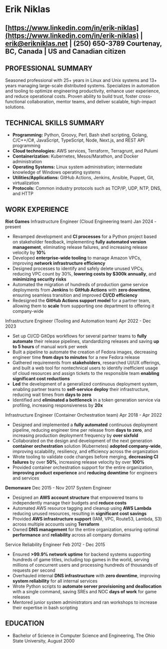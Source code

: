 # Erik Niklas

[https://www.linkedin.com/in/erik-niklas](https://www.linkedin.com/in/erik-niklas) | [erik@erikniklas.net](mailto:resume@erikniklas.net) | (250) 650-3789
Courtenay, BC, Canada | US and Canadian citizen
---

## **PROFESSIONAL SUMMARY**

Seasoned professional with 25+ years in Linux and Unix systems and 13+ years managing large-scale distributed systems. Specializes in automation and tooling to optimize engineering productivity, enhance user experience, and reduce operational costs. Proven ability to build trust, foster cross-functional collaboration, mentor teams, and deliver scalable, high-impact solutions.

## **TECHNICAL SKILLS SUMMARY**

* **Programming:** Python, Groovy, Perl, Bash shell scripting, Golang, C/C++/C\#,  JavaScript, TypeScript, Node, Next.js, and REST API programming
* **Cloud technologies:** AWS services, Terraform, Terragrunt, and Pulumi
* **Containerization:** Kubernetes, Mesos/Marathon, and Docker administration
* **Operating Systems:** Linux system administration; intermediate knowledge of Windows operating systems
* **Utilities/Applications:** GitHub Actions, Jenkins, Ansible, Puppet, Git, virtualization
* **Protocols:** Common industry protocols such as TCP/IP, UDP, NTP, DNS, and HTTP

## **WORK EXPERIENCE**

**Riot Games**
Infrastructure Engineer (Cloud Engineering team) 			     Jan 2024 \- present

* Revamped development and **CI processes** for a Python project based on stakeholder feedback, implementing **fully automated version management**, eliminating release failures, and increasing release velocity by **10%**
* Developed **enterprise-wide tooling** to manage Amazon VPCs, improving **network infrastructure efficiency**
* Designed processes to identify and safely delete unused VPCs, reducing VPC count by 30%, **lowering costs by $300k annually**, and **minimizing security risks**
* Automated the migration of hundreds of production game service deployments from **Jenkins** to **GitHub Actions** with **zero downtime**, ensuring seamless transition and improved **CI/CD efficiency**
* Redesigned the **GitHub Actions support model** for a partner team, allowing them to **scale** from supporting one department to offering it company-wide

Infrastructure Engineer (Tooling and Automation team) 		  Apr 2022 \- Dec 2023

* Set up CI/CD GitOps workflows for several partner teams to **fully automate** their release pipelines, standardizing releases and saving **up to 5 hours** of manual work per week
* Built a pipeline to automate the creation of Fedora images, decreasing engineer time **from days to minutes** for a new Fedora release
* Gathered requirements from **stakeholders**, researched UI/UX offerings, and built a web tool for nontechnical users to identify inefficient usage of cloud resources and assign tickets to the responsible team **enabling significant cost reductions**
* **Led** the development of a generalized continuous deployment system, enabling partner teams to **self-service deploy** their infrastructure, reducing wait times from **days to zero**
* Identified and **eliminated a bottleneck** in a token generation service via profiling, increasing responsiveness by **20x**

Infrastructure Engineer (Container Orchestration team) 		  Apr 2018 \- Apr 2022

* Designed and implemented a **fully automated** continuous deployment pipeline, reducing engineer time per release from **days to zero**, and increasing production deployment frequency by **over sixfold**
* Collaborated on the design and development of the next generation **container orchestration** solution (Kubernetes) **adopted company-wide**, improving scalability, resiliency, and efficiency across the organization
* Wrote tooling to validate code changes before merging, **decreasing CI failures** by over **50%**, increasing release velocity by over **100%**
* Provided container orchestration support for the entire organization, **improving product experience** and **reducing downtime** for engineers and services

**Demonware**								 Dec 2015 \- Nov 2017
System Engineer

* Designed an **AWS account structure** that empowered teams to independently manage their budgets and **reduce costs**
* Automated AWS resource tagging and cleanup using **AWS Lambda** reducing unused resources, resulting in **significant cost savings**
* Provided **AWS infrastructure support** (IAM, VPC, Route53, Lambda, S3) across multiple accounts using **Terraform**
* Owned **DNS management** for the entire organization, ensuring optimal **performance** and **reliability** across all company domains

Service Reliability Engineer						 Feb 2012 \- Dec 2015

* Ensured **\>99.9% network uptime** for backend systems supporting hundreds of game titles, including top games in the world, serving millions of concurrent users and processing hundreds of thousands of requests per second
* Overhauled internal **DNS infrastructure** with **zero downtime**, improving **system reliability** for all internal services
* Wrote Python scripts to **automate server provisioning and deallocation** with a single command, saving SREs and NOC **days of work** for game releases
* Mentored junior system administrators and ran workshops to increase their expertise in bash scripting

## **EDUCATION**

* Bachelor of Science in Computer Science and Engineering, The Ohio State University, August 2000
